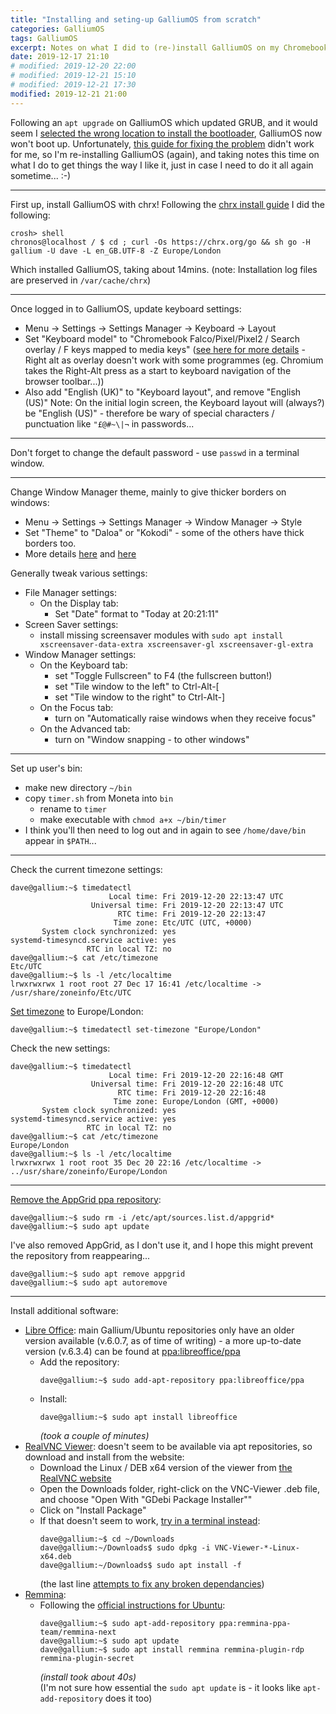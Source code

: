 ```yaml
---
title: "Installing and seting-up GalliumOS from scratch"
categories: GalliumOS
tags: GalliumOS
excerpt: Notes on what I did to (re-)install GalliumOS on my Chromebook, and what additional steps I took to do the initial setting up.
date: 2019-12-17 21:10
# modified: 2019-12-20 22:00
# modified: 2019-12-21 15:10
# modified: 2019-12-21 17:30
modified: 2019-12-21 21:00
---
```


Following an `apt upgrade` on GalliumOS which updated GRUB, and it would seem I [selected the wrong location to install the bootloader](https://www.reddit.com/r/GalliumOS/comments/6dxqy5/galliumos_wont_boot/), GalliumOS now won't boot up.  Unfortunately, [this guide for fixing the problem](https://www.reddit.com/r/GalliumOS/comments/5mhjd3/acer_14_wont_boot_after_grub_update/) didn't work for me, so I'm re-installing GalliumOS (again), and taking notes this time on what I do to get things the way I like it, just in case I need to do it all again sometime... :-)

-----

First up, install GalliumOS with chrx!  Following the [chrx install guide](https://chrx.org/#step-by-step) I did the following:
``` shell
crosh> shell
chronos@localhost / $ cd ; curl -Os https://chrx.org/go && sh go -H gallium -U dave -L en_GB.UTF-8 -Z Europe/London
```
Which installed GalliumOS, taking about 14mins.  (note: Installation log files are preserved in `/var/cache/chrx`)

-----

Once logged in to GalliumOS, update keyboard settings:
 - Menu -> Settings -> Settings Manager -> Keyboard -> Layout
 - Set "Keyboard model" to "Chromebook Falco/Pixel/Pixel2 / Search overlay / F keys mapped to media keys"  ([see here for more details](https://wiki.galliumos.org/Media_keys_and_default_keybindings) - Right alt as overlay doesn't work with some programmes (eg. Chromium takes the Right-Alt press as a start to keyboard navigation of the browser toolbar...))
 - Also add "English (UK)" to "Keyboard layout", and remove "English (US)"
Note: On the initial login screen, the Keyboard layout will (always?) be "English (US)" - therefore be wary of special characters / punctuation like `"£@#~\|¬` in passwords...

-----

Don't forget to change the default password - use `passwd` in a terminal window.

-----

Change Window Manager theme, mainly to give thicker borders on windows:
 - Menu -> Settings -> Settings Manager -> Window Manager -> Style
 - Set "Theme" to "Daloa" or "Kokodi" - some of the others have thick borders too.
 - More details [here](https://mxlinux.org/wiki/xfce/changing-border-size-with-xfce4-window-manager/) and [here](https://sevkeifert.blogspot.com/2014/12/increase-window-border-size-in-xubuntu.html)


Generally tweak various settings:
 - File Manager settings:
   * On the Display tab:
     + Set "Date" format to "Today at 20:21:11"
 - Screen Saver settings:
   * install missing screensaver modules with `sudo apt install xscreensaver-data-extra xscreensaver-gl xscreensaver-gl-extra`
 - Window Manager settings:
   * On the Keyboard tab:
     + set "Toggle Fullscreen" to F4 (the fullscreen button!)
     + set "Tile window to the left" to Ctrl-Alt-[
     + set "Tile window to the right" to Ctrl-Alt-]
   * On the Focus tab:
     + turn on "Automatically raise windows when they receive focus"
   * On the Advanced tab:
     + turn on "Window snapping - to other windows"

-----

Set up user's bin:
 - make new directory `~/bin`
 - copy `timer.sh` from Moneta into `bin`
   * rename to `timer`
   * make executable with `chmod a+x ~/bin/timer`
 - I think you'll then need to log out and in again to see `/home/dave/bin` appear in `$PATH`...

-----

Check the current timezone settings:
``` shell
dave@gallium:~$ timedatectl
                      Local time: Fri 2019-12-20 22:13:47 UTC
                  Universal time: Fri 2019-12-20 22:13:47 UTC
                        RTC time: Fri 2019-12-20 22:13:47
                       Time zone: Etc/UTC (UTC, +0000)
       System clock synchronized: yes
systemd-timesyncd.service active: yes
                 RTC in local TZ: no
dave@gallium:~$ cat /etc/timezone 
Etc/UTC
dave@gallium:~$ ls -l /etc/localtime 
lrwxrwxrwx 1 root root 27 Dec 17 16:41 /etc/localtime -> /usr/share/zoneinfo/Etc/UTC
```

[Set timezone](https://www.tecmint.com/set-time-timezone-and-synchronize-time-using-timedatectl-command/) to Europe/London:
``` shell
dave@gallium:~$ timedatectl set-timezone "Europe/London"
```

Check the new settings:
``` shell
dave@gallium:~$ timedatectl
                      Local time: Fri 2019-12-20 22:16:48 GMT
                  Universal time: Fri 2019-12-20 22:16:48 UTC
                        RTC time: Fri 2019-12-20 22:16:48
                       Time zone: Europe/London (GMT, +0000)
       System clock synchronized: yes
systemd-timesyncd.service active: yes
                 RTC in local TZ: no
dave@gallium:~$ cat /etc/timezone 
Europe/London
dave@gallium:~$ ls -l /etc/localtime 
lrwxrwxrwx 1 root root 35 Dec 20 22:16 /etc/localtime -> ../usr/share/zoneinfo/Europe/London
```

-----

[Remove the AppGrid ppa repository](https://dave.thwaites.org.uk/galliumos/remove-apt-repository.html):
``` shell
dave@gallium:~$ sudo rm -i /etc/apt/sources.list.d/appgrid*
dave@gallium:~$ sudo apt update
```

I've also removed AppGrid, as I don't use it, and I hope this might prevent the repository from reappearing...
``` shell
dave@gallium:~$ sudo apt remove appgrid
dave@gallium:~$ sudo apt autoremove
```

-----

Install additional software:
 - [Libre Office](https://www.libreoffice.org/): main Gallium/Ubuntu repositories only have an older version available (v.6.0.7, as of time of writing) - a more up-to-date version (v.6.3.4) can be found at [ppa:libreoffice/ppa](https://launchpad.net/~libreoffice/+archive/ubuntu/ppa)
   * Add the repository:
     ``` shell
     dave@gallium:~$ sudo add-apt-repository ppa:libreoffice/ppa
     ```
   * Install:
     ``` shell
     dave@gallium:~$ sudo apt install libreoffice
     ```
     *(took a couple of minutes)*
 - [RealVNC Viewer](https://www.realvnc.com/en/): doesn't seem to be available via apt repositories, so download and install from the website:
   * Download the Linux / DEB x64 version of the viewer from [the RealVNC website](https://www.realvnc.com/en/connect/download/viewer/)
   * Open the Downloads folder, right-click on the VNC-Viewer .deb file, and choose "Open With "GDebi Package Installer""
   * Click on "Install Package"
   * If that doesn't seem to work, [try in a terminal instead](https://www.addictivetips.com/ubuntu-linux-tips/realvnc-on-linux/):
     ``` shell
     dave@gallium:~$ cd ~/Downloads
     dave@gallium:~/Downloads$ sudo dpkg -i VNC-Viewer-*-Linux-x64.deb
     dave@gallium:~/Downloads$ sudo apt install -f
     ```
     (the last line [attempts to fix any broken dependancies](https://askubuntu.com/a/1039353))
 - [Remmina](https://remmina.org/):
   * Following the [official instructions for Ubuntu](https://remmina.org/how-to-install-remmina/#ubuntu):
     ``` shell
     dave@gallium:~$ sudo apt-add-repository ppa:remmina-ppa-team/remmina-next
     dave@gallium:~$ sudo apt update
     dave@gallium:~$ sudo apt install remmina remmina-plugin-rdp remmina-plugin-secret
     ```
     *(install took about 40s)*  
     (I'm not sure how essential the `sudo apt update` is - it looks like `apt-add-repository` does it too)
